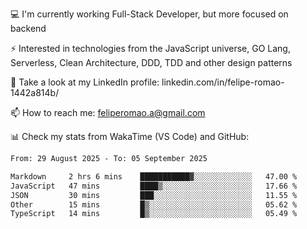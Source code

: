 💻 I'm currently working Full-Stack Developer, but more focused on backend

⚡ Interested in technologies from the JavaScript universe, GO Lang, Serverless, Clean Architecture, DDD, TDD and other design patterns

👥 Take a look at my LinkedIn profile: linkedin.com/in/felipe-romao-1442a814b/

📫 How to reach me: feliperomao.a@gmail.com

📊 Check my stats from WakaTime (VS Code) and GitHub:

<!--START_SECTION:waka-->

```txt
From: 29 August 2025 - To: 05 September 2025

Markdown     2 hrs 6 mins    ███████████▓░░░░░░░░░░░░░   47.00 %
JavaScript   47 mins         ████▒░░░░░░░░░░░░░░░░░░░░   17.66 %
JSON         30 mins         ███░░░░░░░░░░░░░░░░░░░░░░   11.55 %
Other        15 mins         █▒░░░░░░░░░░░░░░░░░░░░░░░   05.62 %
TypeScript   14 mins         █▒░░░░░░░░░░░░░░░░░░░░░░░   05.49 %
```

<!--END_SECTION:waka-->

